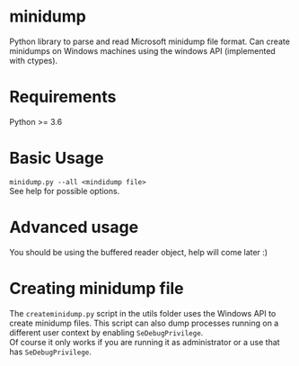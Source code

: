 # minidump
Python library to parse and read Microsoft minidump file format. Can create minidumps on Windows machines using the windows API (implemented with ctypes).

# Requirements
Python >= 3.6

# Basic Usage
```minidump.py --all <mindidump file>  ```  
See help for possible options.

# Advanced usage
You should be using the buffered reader object, help will come later :)

# Creating minidump file
The ```createminidump.py``` script in the utils folder uses the Windows API to create minidump files. This script can also dump processes running on a different user context by enabling ```SeDebugPrivilege```.  
Of course it only works if you are running it as administrator or a use that has ```SeDebugPrivilege```.
